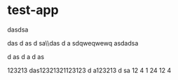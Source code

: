 # test-app


dasdsa

das
d
as
d
sa\\\das
d
a
sdqweqwewq
asdadsa

d
as
d
a
d
as

123213
das12321321123123
d
a123213
d
sa
12
4
1
24
12
4
